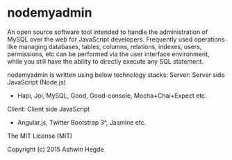 # nodemyadmin

An open source software tool intended to handle the administration of MySQL over the web for JavaScript developers. Frequently used operations like managing databases, tables, columns, relations, indexes, users, permissions, etc can be performed via the user interface environment, while you still have the ability to directly execute any SQL statement.


nodemyadmin is written using below technology stacks:
Server: Server side JavaScript (Node.js)
* Hapi, Joi, MySQL, Good, Good-console, Mocha+Chai+Expect etc.

Client: Client side JavaScript 
* Angular.js, Twitter Bootstrap 3^, Jasmine etc.

The MIT License (MIT)

Copyright (c) 2015 Ashwin Hegde